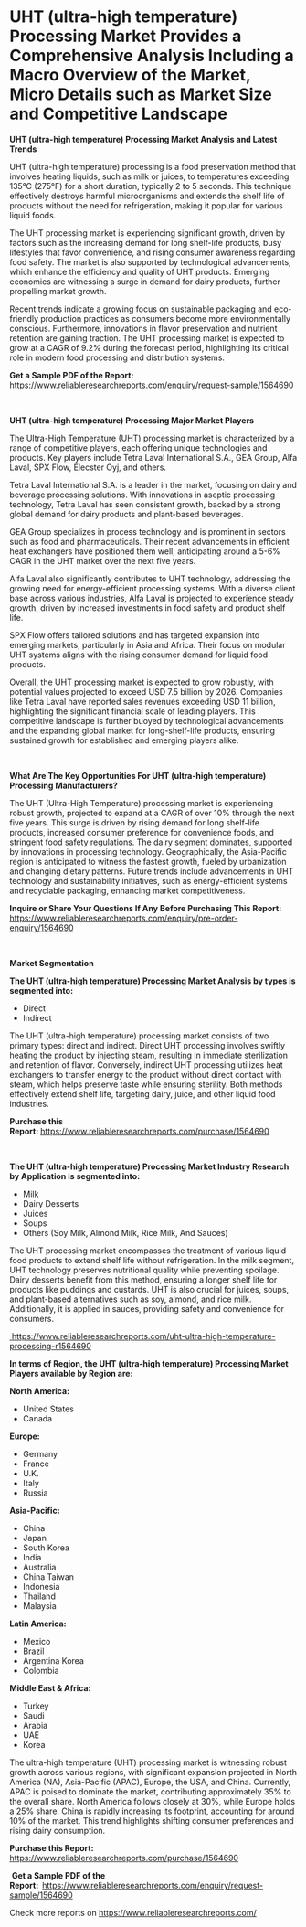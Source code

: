 <p><h1>UHT (ultra-high temperature) Processing Market Provides a Comprehensive Analysis Including a Macro Overview of the Market, Micro Details such as Market Size and Competitive Landscape</h1></p><p><strong>UHT (ultra-high temperature) Processing Market Analysis and Latest Trends</strong></p>
<p><p>UHT (ultra-high temperature) processing is a food preservation method that involves heating liquids, such as milk or juices, to temperatures exceeding 135°C (275°F) for a short duration, typically 2 to 5 seconds. This technique effectively destroys harmful microorganisms and extends the shelf life of products without the need for refrigeration, making it popular for various liquid foods.</p><p>The UHT processing market is experiencing significant growth, driven by factors such as the increasing demand for long shelf-life products, busy lifestyles that favor convenience, and rising consumer awareness regarding food safety. The market is also supported by technological advancements, which enhance the efficiency and quality of UHT products. Emerging economies are witnessing a surge in demand for dairy products, further propelling market growth.</p><p>Recent trends indicate a growing focus on sustainable packaging and eco-friendly production practices as consumers become more environmentally conscious. Furthermore, innovations in flavor preservation and nutrient retention are gaining traction. The UHT processing market is expected to grow at a CAGR of 9.2% during the forecast period, highlighting its critical role in modern food processing and distribution systems.</p></p>
<p><strong>Get a Sample PDF of the Report:&nbsp;</strong> <a href="https://www.reliableresearchreports.com/enquiry/request-sample/1564690?utm_campaign=2463&utm_medium=2&utm_source=Github&utm_content=ia&utm_term=15022025&utm_id=uht-ultra-high-temperature-processing">https://www.reliableresearchreports.com/enquiry/request-sample/1564690</a></p>
<p>&nbsp;</p>
<p><strong>UHT (ultra-high temperature) Processing Major Market Players</strong></p>
<p><p>The Ultra-High Temperature (UHT) processing market is characterized by a range of competitive players, each offering unique technologies and products. Key players include Tetra Laval International S.A., GEA Group, Alfa Laval, SPX Flow, Elecster Oyj, and others. </p><p>Tetra Laval International S.A. is a leader in the market, focusing on dairy and beverage processing solutions. With innovations in aseptic processing technology, Tetra Laval has seen consistent growth, backed by a strong global demand for dairy products and plant-based beverages. </p><p>GEA Group specializes in process technology and is prominent in sectors such as food and pharmaceuticals. Their recent advancements in efficient heat exchangers have positioned them well, anticipating around a 5-6% CAGR in the UHT market over the next five years. </p><p>Alfa Laval also significantly contributes to UHT technology, addressing the growing need for energy-efficient processing systems. With a diverse client base across various industries, Alfa Laval is projected to experience steady growth, driven by increased investments in food safety and product shelf life.</p><p>SPX Flow offers tailored solutions and has targeted expansion into emerging markets, particularly in Asia and Africa. Their focus on modular UHT systems aligns with the rising consumer demand for liquid food products.</p><p>Overall, the UHT processing market is expected to grow robustly, with potential values projected to exceed USD 7.5 billion by 2026. Companies like Tetra Laval have reported sales revenues exceeding USD 11 billion, highlighting the significant financial scale of leading players. This competitive landscape is further buoyed by technological advancements and the expanding global market for long-shelf-life products, ensuring sustained growth for established and emerging players alike.</p></p>
<p>&nbsp;</p>
<p><strong>What Are The Key Opportunities For UHT (ultra-high temperature) Processing Manufacturers?</strong></p>
<p><p>The UHT (Ultra-High Temperature) processing market is experiencing robust growth, projected to expand at a CAGR of over 10% through the next five years. This surge is driven by rising demand for long shelf-life products, increased consumer preference for convenience foods, and stringent food safety regulations. The dairy segment dominates, supported by innovations in processing technology. Geographically, the Asia-Pacific region is anticipated to witness the fastest growth, fueled by urbanization and changing dietary patterns. Future trends include advancements in UHT technology and sustainability initiatives, such as energy-efficient systems and recyclable packaging, enhancing market competitiveness.</p></p>
<p><strong>Inquire or Share Your Questions If Any Before Purchasing This Report:</strong> <a href="https://www.reliableresearchreports.com/enquiry/pre-order-enquiry/1564690?utm_campaign=2463&utm_medium=2&utm_source=Github&utm_content=ia&utm_term=15022025&utm_id=uht-ultra-high-temperature-processing">https://www.reliableresearchreports.com/enquiry/pre-order-enquiry/1564690</a></p>
<p>&nbsp;</p>
<p><strong>Market Segmentation</strong></p>
<p><strong>The UHT (ultra-high temperature) Processing Market Analysis by types is segmented into:</strong></p>
<p><ul><li>Direct</li><li>Indirect</li></ul></p>
<p><p>The UHT (ultra-high temperature) processing market consists of two primary types: direct and indirect. Direct UHT processing involves swiftly heating the product by injecting steam, resulting in immediate sterilization and retention of flavor. Conversely, indirect UHT processing utilizes heat exchangers to transfer energy to the product without direct contact with steam, which helps preserve taste while ensuring sterility. Both methods effectively extend shelf life, targeting dairy, juice, and other liquid food industries.</p></p>
<p><strong>Purchase this Report:&nbsp;</strong><a href="https://www.reliableresearchreports.com/purchase/1564690?utm_campaign=2463&utm_medium=2&utm_source=Github&utm_content=ia&utm_term=15022025&utm_id=uht-ultra-high-temperature-processing">https://www.reliableresearchreports.com/purchase/1564690</a></p>
<p>&nbsp;</p>
<p><strong>The UHT (ultra-high temperature) Processing Market Industry Research by Application is segmented into:</strong></p>
<p><ul><li>Milk</li><li>Dairy Desserts</li><li>Juices</li><li>Soups</li><li>Others (Soy Milk, Almond Milk, Rice Milk, And Sauces)</li></ul></p>
<p><p>The UHT processing market encompasses the treatment of various liquid food products to extend shelf life without refrigeration. In the milk segment, UHT technology preserves nutritional quality while preventing spoilage. Dairy desserts benefit from this method, ensuring a longer shelf life for products like puddings and custards. UHT is also crucial for juices, soups, and plant-based alternatives such as soy, almond, and rice milk. Additionally, it is applied in sauces, providing safety and convenience for consumers.</p></p>
<p><a href="https://www.reliableresearchreports.com/uht-ultra-high-temperature-processing-r1564690?utm_campaign=2463&utm_medium=2&utm_source=Github&utm_content=ia&utm_term=15022025&utm_id=uht-ultra-high-temperature-processing">&nbsp;https://www.reliableresearchreports.com/uht-ultra-high-temperature-processing-r1564690</a></p>
<p><strong>In terms of Region, the UHT (ultra-high temperature) Processing Market Players available by Region are:</strong></p>
<p>
    <p> <strong> North America: </strong>
        <ul>
            <li>United States</li>
            <li>Canada</li>
        </ul>
        </p> 
    <p> <strong> Europe: </strong>
        <ul>
            <li>Germany</li>
            <li>France</li>
            <li>U.K.</li>
            <li>Italy</li>
            <li>Russia</li>
        </ul>
        </p> 
    <p> <strong> Asia-Pacific: </strong>
        <ul>
            <li>China</li>
            <li>Japan</li>
            <li>South Korea</li>
            <li>India</li>
            <li>Australia</li>
            <li>China Taiwan</li>
            <li>Indonesia</li>
            <li>Thailand</li>
            <li>Malaysia</li>
        </ul>
        </p> 
    <p> <strong> Latin America: </strong>
        <ul>
            <li>Mexico</li>
            <li>Brazil</li>
            <li>Argentina Korea</li>
            <li>Colombia</li>
        </ul>
        </p> 
    <p> <strong> Middle East & Africa: </strong>
        <ul>
            <li>Turkey</li>
            <li>Saudi</li>
            <li>Arabia</li>
            <li>UAE</li>
            <li>Korea</li>
        </ul>
    </p>
    </p>
<p><p>The ultra-high temperature (UHT) processing market is witnessing robust growth across various regions, with significant expansion projected in North America (NA), Asia-Pacific (APAC), Europe, the USA, and China. Currently, APAC is poised to dominate the market, contributing approximately 35% to the overall share. North America follows closely at 30%, while Europe holds a 25% share. China is rapidly increasing its footprint, accounting for around 10% of the market. This trend highlights shifting consumer preferences and rising dairy consumption.</p></p>
<p><strong>Purchase this Report: </strong><a href="https://www.reliableresearchreports.com/purchase/1564690?utm_campaign=2463&utm_medium=2&utm_source=Github&utm_content=ia&utm_term=15022025&utm_id=uht-ultra-high-temperature-processing">https://www.reliableresearchreports.com/purchase/1564690</a></p>
<p>&nbsp;<strong>Get a Sample PDF of the Report:&nbsp;&nbsp;</strong><a href="https://www.reliableresearchreports.com/enquiry/request-sample/1564690?utm_campaign=2463&utm_medium=2&utm_source=Github&utm_content=ia&utm_term=15022025&utm_id=uht-ultra-high-temperature-processing">https://www.reliableresearchreports.com/enquiry/request-sample/1564690</a></p>
<p><strong></strong></p>
<p>Check more reports on <a href="https://www.reliableresearchreports.com/?utm_campaign=2463&utm_medium=2&utm_source=Github&utm_content=ia&utm_term=15022025&utm_id=uht-ultra-high-temperature-processing">https://www.reliableresearchreports.com/</a></p>